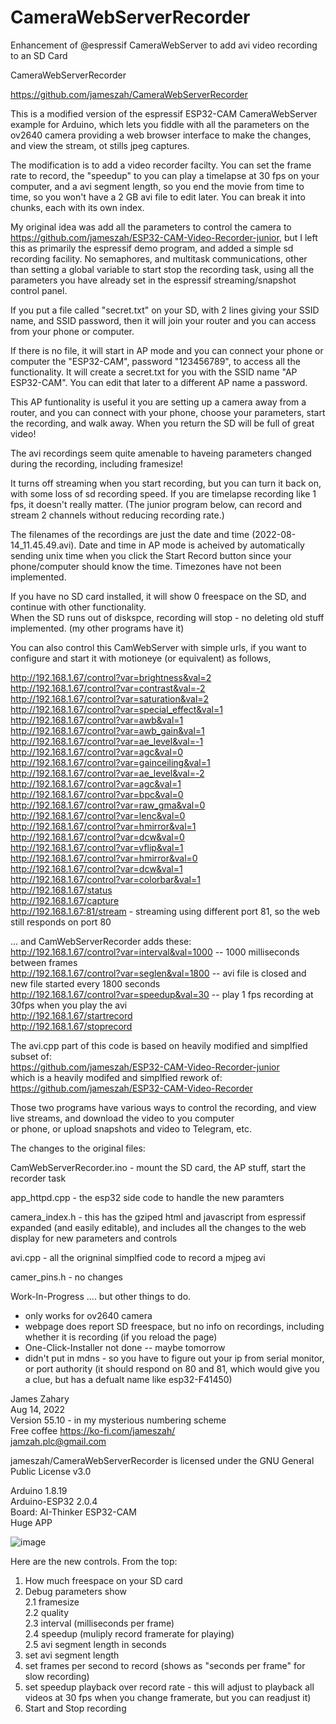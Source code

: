 # CameraWebServerRecorder
Enhancement of @espressif CameraWebServer to add avi video recording to an SD Card 


CameraWebServerRecorder  
 
  https://github.com/jameszah/CameraWebServerRecorder  
  
  
  This is a modified version of the espressif ESP32-CAM CameraWebServer example for Arduino, which lets you fiddle
  with all the parameters on the ov2640 camera providing a web browser interface to make the changes, and view the stream,
  ot stills jpeg captures.  
    
  The modification is to add a video recorder facilty.  You can set the frame rate to record, the "speedup" to you can play a
  timelapse at 30 fps on your computer, and a avi segment length, so you end the movie from time to time, so you won't have a  2 GB
  avi file to edit later.  You can break it into chunks, each with its own index.  
  
  My original idea was add all the parameters to control the camera to https://github.com/jameszah/ESP32-CAM-Video-Recorder-junior,
  but I left this as primarily the espressif demo program, and added a simple sd recording facility.  No semaphores, and multitask
  communications, other than setting a global variable to start stop the recording task, using all the parameters you have already
  set in the espressif streaming/snapshot control panel.  
    
  If you put a file called "secret.txt" on your SD, with 2 lines giving your SSID name, and SSID password, then it will
  join your router and you can access from your phone or computer.  
  
  If there is no file, it will start in AP mode and you can connect your phone or computer the "ESP32-CAM", password "123456789",
  to access all the functionality.  It will create a secret.txt for you with the SSID name "AP ESP32-CAM".  You can edit that
  later to a different AP name a password.  
  
  This AP funtionality is useful it you are setting up a camera away from a router, and you can connect with your phone, choose
  your parameters, start the recording, and walk away.  When you return the SD will be full of great video!  
  
  The avi recordings seem quite amenable to haveing parameters changed during the recording, including framesize!  
  
  It turns off streaming when you start recording, but you can turn it back on, with some loss of sd recording speed.
  If you are timelapse recording like 1 fps, it doesn't really matter.  (The junior program below, can record and stream 2 channels without 
  reducing recording rate.)   
  
  The filenames of the recordings are just the date and time (2022-08-14_11.45.49.avi).  Date and time in AP mode is acheived by automatically 
  sending unix time when you click the Start Record button since your phone/computer should know the time.  Timezones have not been implemented.
  
  If you have no SD card installed, it will show 0 freespace on the SD, and continue with other functionality.  
  When the SD runs out of diskspce, recording will stop - no deleting old stuff implemented.  (my other programs have it)  
    
  You can also control this CamWebServer with simple urls, if you want to configure and start it with motioneye (or
  equivalent) as follows,  
  
  http://192.168.1.67/control?var=brightness&val=2  
  http://192.168.1.67/control?var=contrast&val=-2  
  http://192.168.1.67/control?var=saturation&val=2  
  http://192.168.1.67/control?var=special_effect&val=1  
  http://192.168.1.67/control?var=awb&val=1  
  http://192.168.1.67/control?var=awb_gain&val=1  
  http://192.168.1.67/control?var=ae_level&val=-1  
  http://192.168.1.67/control?var=agc&val=0  
  http://192.168.1.67/control?var=gainceiling&val=1  
  http://192.168.1.67/control?var=ae_level&val=-2  
  http://192.168.1.67/control?var=agc&val=1  
  http://192.168.1.67/control?var=bpc&val=0  
  http://192.168.1.67/control?var=raw_gma&val=0  
  http://192.168.1.67/control?var=lenc&val=0  
  http://192.168.1.67/control?var=hmirror&val=1  
  http://192.168.1.67/control?var=dcw&val=0  
  http://192.168.1.67/control?var=vflip&val=1  
  http://192.168.1.67/control?var=hmirror&val=0  
  http://192.168.1.67/control?var=dcw&val=1  
  http://192.168.1.67/control?var=colorbar&val=1  
  http://192.168.1.67/status   
  http://192.168.1.67/capture   
  http://192.168.1.67:81/stream - streaming using different port 81, so the web still responds on port 80  
    
  ... and CamWebServerRecorder adds these:  
  http://192.168.1.67/control?var=interval&val=1000      -- 1000 milliseconds between frames  
  http://192.168.1.67/control?var=seglen&val=1800        -- avi file is closed and new file started every 1800 seconds  
  http://192.168.1.67/control?var=speedup&val=30         -- play 1 fps recording at 30fps when you play the avi  
  http://192.168.1.67/startrecord  
  http://192.168.1.67/stoprecord   
    
    
  The avi.cpp part of this code is based on heavily modified and simplfied subset of:  
  https://github.com/jameszah/ESP32-CAM-Video-Recorder-junior  
  which is a heavily modifed and simplfied rework of:  
  https://github.com/jameszah/ESP32-CAM-Video-Recorder  
    
  Those two programs have various ways to control the recording, and view live streams, and download the video to you computer   
  or phone, or upload snapshots and video to Telegram, etc.  
    
  The changes to the original files:  
  
  CamWebServerRecorder.ino - mount the SD card, the AP stuff, start the recorder task  
  
  app_httpd.cpp - the esp32 side code to handle the new paramters  
  
  camera_index.h - this has the gziped html and javascript from espressif expanded (and easily editable), and includes all the changes to the web display for new parameters and controls  
  
  avi.cpp - all the origninal simplfied code to record a mjpeg avi  
  
  camer_pins.h - no changes  
    
  Work-In-Progress .... but other things to do.  
  - only works for ov2640 camera  
  - webpage does report SD freespace, but no info on recordings, including whether it is recording (if you reload the page)  
  - One-Click-Installer not done -- maybe tomorrow  
  - didn't put in mdns - so you have to figure out your ip from serial monitor, or port authority (it should respond on 80 and 81, which would give you a clue, but has a defualt name like esp32-F41450)   
      
  James Zahary  
  Aug 14, 2022  
  Version 55.10 - in my mysterious numbering scheme  
  Free coffee https://ko-fi.com/jameszah/  
  jamzah.plc@gmail.com  
    
  jameszah/CameraWebServerRecorder is licensed under the GNU General Public License v3.0  
    
Arduino 1.8.19  
Arduino-ESP32 2.0.4  
Board: AI-Thinker ESP32-CAM  
Huge APP  

![image](https://user-images.githubusercontent.com/36938190/184581874-a0a66c24-0a92-4854-9117-76b3b94cfffc.png)


Here are the new controls. 
From the top:
1.  How much freespace on your SD card
2.  Debug parameters show   
2.1  framesize    
2.2  quality  
2.3  interval (milliseconds per frame)  
2.4  speedup (muliply record framerate for playing)   
2.5  avi segment length in seconds  
3.  set avi segment length  
4.  set frames per second to record (shows as "seconds per frame" for slow recording)  
5.  set speedup playback over record rate - this will adjust to playback all videos at 30 fps when you change framerate, but you can readjust it)  
6.  Start and Stop recording  
